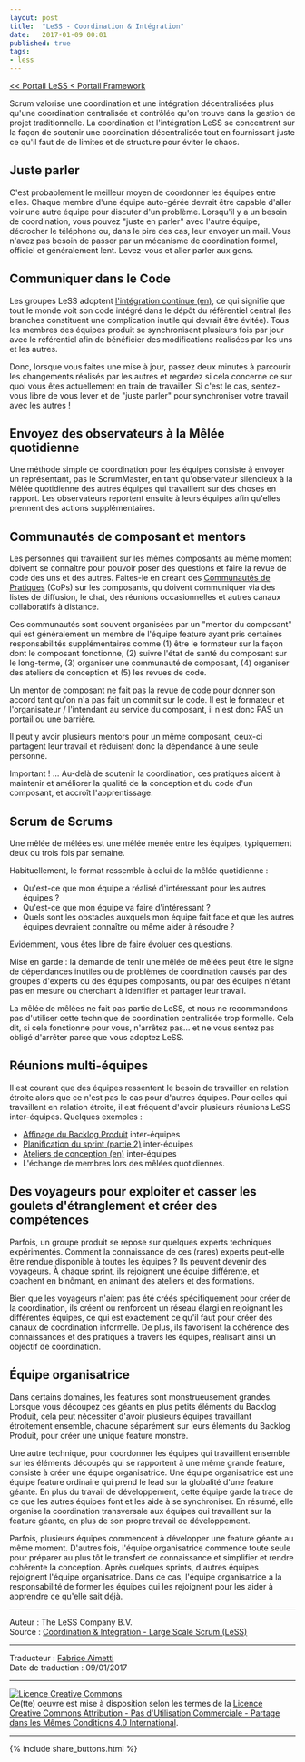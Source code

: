 ```yaml
---
layout: post
title:  "LeSS - Coordination & Intégration"
date:   2017-01-09 00:01
published: true
tags:
- less
---
```


[<< Portail LeSS < Portail Framework](http://www.les-traducteurs-agiles.org/2016/12/28/less-portail-framework.html)

Scrum valorise une coordination et une intégration décentralisées plus qu'une coordination centralisée et contrôlée qu'on trouve dans la gestion de projet traditionnelle. La coordination et l'intégration LeSS se concentrent sur la façon de soutenir une coordination décentralisée tout en fournissant juste ce qu'il faut de de limites et de structure pour éviter le chaos.

## Juste parler

C'est probablement le meilleur moyen de coordonner les équipes entre elles. Chaque membre d'une équipe auto-gérée devrait être capable d'aller voir une autre équipe pour discuter d'un problème. Lorsqu'il y a un besoin de coordination, vous pouvez "juste en parler" avec l'autre équipe, décrocher le téléphone ou, dans le pire des cas, leur envoyer un mail. Vous n'avez pas besoin de passer par un mécanisme de coordination formel, officiel et généralement lent. Levez-vous et aller parler aux gens.

## Communiquer dans le Code

Les groupes LeSS adoptent [l'intégration continue (en)](http://less.works/less/technical-excellence/continuous-integration), ce qui signifie que tout le monde voit son code intégré dans le dépôt du référentiel central (les branches constituent une complication inutile qui devrait être évitée). Tous les membres des équipes produit se synchronisent plusieurs fois par jour avec le référentiel afin de bénéficier des modifications réalisées par les uns et les autres.

Donc, lorsque vous faites une mise à jour, passez deux minutes à parcourir les changements réalisés par les autres et regardez si cela concerne ce sur quoi vous êtes actuellement en train de travailler. Si c'est le cas, sentez-vous libre de vous lever et de "juste parler" pour synchroniser votre travail avec les autres !

## Envoyez des observateurs à la Mêlée quotidienne

Une méthode simple de coordination pour les équipes consiste à envoyer un représentant, pas le ScrumMaster, en tant qu'observateur silencieux à la Mêlée quotidienne des autres équipes qui travaillent sur des choses en rapport. Les observateurs reportent ensuite à leurs équipes afin qu'elles prennent des actions supplémentaires.

## Communautés de composant et mentors

Les personnes qui travaillent sur les mêmes composants au même moment doivent se connaître pour pouvoir poser des questions et faire la revue de code des uns et des autres. Faites-le en créant des [Communautés de Pratiques](http://www.les-traducteurs-agiles.org/2017/01/02/less-communautes.html) (CoPs) sur les composants, qu doivent communiquer via des listes de diffusion, le chat, des réunions occasionnelles et autres canaux collaboratifs à distance.

Ces communautés sont souvent organisées par un "mentor du composant" qui est généralement un membre de l'équipe feature ayant pris certaines responsabilités supplémentaires comme (1) être le formateur sur la façon dont le composant fonctionne, (2) suivre l'état de santé du composant sur le long-terme, (3) organiser une communauté de composant, (4) organiser des ateliers de conception et (5) les revues de code.

Un mentor de composant ne fait pas la revue de code pour donner son accord tant qu'on n'a pas fait un commit sur le code. Il est le formateur et l'organisateur / l'intendant au service du composant, il n'est donc PAS un portail ou une barrière.

Il peut y avoir plusieurs mentors pour un même composant, ceux-ci partagent leur travail et réduisent donc la dépendance à une seule personne.

Important ! ... Au-delà de soutenir la coordination, ces pratiques aident à maintenir et améliorer la qualité de la conception et du code d'un composant, et accroît l'apprentissage.

## Scrum de Scrums

Une mêlée de mêlées est une mêlée menée entre les équipes, typiquement deux ou trois fois par semaine.

Habituellement, le format ressemble à celui de la mêlée quotidienne :

* Qu'est-ce que mon équipe a réalisé d'intéressant pour les autres équipes ?
* Qu'est-ce que mon équipe va faire d'intéressant ?
* Quels sont les obstacles auxquels mon équipe fait face et que les autres équipes devraient connaître ou même aider à résoudre ?


Evidemment, vous êtes libre de faire évoluer ces questions.

Mise en garde : la demande de tenir une mêlée de mêlées peut être le signe de dépendances inutiles ou de problèmes de coordination causés par des groupes d'experts ou des équipes composants, ou par des équipes n'étant pas en mesure ou cherchant à identifier et partager leur travail.

La mêlée de mêlées ne fait pas partie de LeSS, et nous ne recommandons pas d'utiliser cette technique de coordination centralisée trop formelle. Cela dit, si cela fonctionne pour vous, n'arrêtez pas... et ne vous sentez pas obligé d'arrêter parce que vous adoptez LeSS.

## Réunions multi-équipes

Il est courant que des équipes ressentent le besoin de travailler en relation étroite alors que ce n'est pas le cas pour d'autres équipes. Pour celles qui travaillent en relation étroite, il est fréquent d'avoir plusieurs réunions LeSS inter-équipes. Quelques exemples :

* [Affinage du Backlog Produit](http://www.les-traducteurs-agiles.org/2018/01/26/less-l-affinage-du-backlog-produit.html) inter-équipes
* [Planification du sprint (partie 2)](http://www.les-traducteurs-agiles.org/2017/03/10/less-la-planification-du-sprint-2eme-partie.html) inter-équipes
* [Ateliers de conception (en)](http://less.works/less/technical-excellence/architecture-design.html) inter-équipes
* L'échange de membres lors des mêlées quotidiennes.


## Des voyageurs pour exploiter et casser les goulets d'étranglement et créer des compétences

Parfois, un groupe produit se repose sur quelques experts techniques expérimentés. Comment la connaissance de ces (rares) experts peut-elle être rendue disponible à toutes les équipes ? Ils peuvent devenir des voyageurs. À chaque sprint, ils rejoignent une équipe différente, et coachent en binômant, en animant des ateliers et des formations.

Bien que les voyageurs n'aient pas été créés spécifiquement pour créer de la coordination, ils créent ou renforcent un réseau élargi en rejoignant les différentes équipes, ce qui est exactement ce qu'il faut pour créer des canaux de coordination informelle. De plus, ils favorisent la cohérence des connaissances et des pratiques à travers les équipes, réalisant ainsi un objectif de coordination.

## Équipe organisatrice

Dans certains domaines, les features sont monstrueusement grandes. Lorsque vous découpez ces géants en plus petits éléments du Backlog Produit, cela peut nécessiter d'avoir plusieurs équipes travaillant étroitement ensemble, chacune séparément sur leurs éléments du Backlog Produit, pour créer une unique feature monstre.

Une autre technique, pour coordonner les équipes qui travaillent ensemble sur les éléments découpés qui se rapportent à une même grande feature, consiste à créer une équipe organisatrice. Une équipe organisatrice est une équipe feature ordinaire qui prend le lead sur la globalité d'une feature géante. En plus du travail de développement, cette équipe garde la trace de ce que les autres équipes font et les aide à se synchroniser. En résumé, elle organise la coordination transversale aux équipes qui travaillent sur la feature géante, en plus de son propre travail de développement.

Parfois, plusieurs équipes commencent à développer une feature géante au même moment. D'autres fois, l'équipe organisatrice commence toute seule pour préparer au plus tôt le transfert de connaissance et simplifier et rendre cohérente la conception. Après quelques sprints, d'autres équipes rejoignent l'équipe organisatrice. Dans ce cas, l'équipe organisatrice a la responsabilité de former les équipes qui les rejoignent pour les aider à apprendre ce qu'elle sait déjà.


---
Auteur : The LeSS Company B.V.  
Source : [Coordination & Integration - Large Scale Scrum (LeSS)](http://less.works/less/framework/coordination-and-integration.html)  

---
Traducteur : [Fabrice Aimetti](http://www.fabrice-aimetti.fr/)  
Date de traduction : 09/01/2017  

---

<a rel="license" href="http://creativecommons.org/licenses/by-nc-sa/4.0/"><img alt="Licence Creative Commons" style="border-width:0" src="http://i.creativecommons.org/l/by-nc-sa/4.0/88x31.png" /></a><br />Ce(tte) oeuvre est mise à disposition selon les termes de la <a rel="license" href="http://creativecommons.org/licenses/by-nc-sa/4.0/">Licence Creative Commons Attribution - Pas d'Utilisation Commerciale - Partage dans les Mêmes Conditions 4.0 International</a>.

---

{% include share_buttons.html %}
